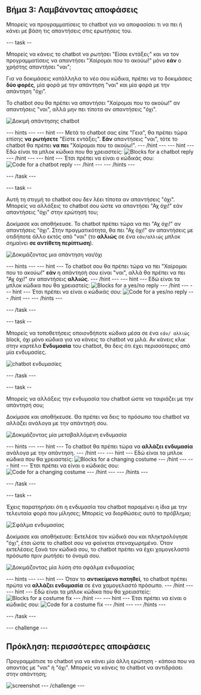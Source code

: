 ## Βήμα 3: Λαμβάνοντας αποφάσεις

Μπορείς να προγραμματίσεις το chatbot για να αποφασίσει τι να πει ή κάνει με βάση τις απαντήσεις στις ερωτήσεις του.

\--- task --

Μπορείς να κάνεις το chatbot να ρωτήσει "Είσαι εντάξει;" και να τον προγραμματίσεις να απαντήσει "Χαίρομαι που το ακούω!" μόνο **εάν** ο χρήστης απαντήσει "ναι";

Για να δοκιμάσεις κατάλληλα το νέο σου κώδικα, πρέπει να το δοκιμάσεις **δύο φορές**, μία φορά με την απάντηση "ναι" και μία φορά με την απάντηση "όχι".

Το chatbot σου θα πρέπει να απαντήσει "Χαίρομαι που το ακούω!" αν απαντήσεις "ναι", αλλά μην πει τίποτα αν απαντήσεις "όχι".

![Δοκιμή απάντησης chatbot](images/chatbot-if-test.png)

\--- hints \--- \--- hint \--- Μετά το chatbot σας είπε "Γεια", θα πρέπει τώρα επίσης **να ρωτήσετε** "Είστε εντάξει;". **Εάν** απαντήσεις "ναι", τότε το chatbot θα πρέπει **να πει** "Χαίρομαι που το ακούω!". \--- /hint \--- \--- hint \--- Εδώ είναι τα μπλοκ κώδικα που θα χρειαστείς: ![Blocks for a chatbot reply](images/chatbot-if-blocks.png) \--- /hint \--- \--- hint \--- Έτσι πρέπει να είναι ο κώδικάς σου: ![Code for a chatbot reply](images/chatbot-if-code.png) \--- /hint \--- \--- /hints \---

\--- /task \---

\--- task --

Αυτή τη στιγμή το chatbot σου δεν λέει τίποτα αν απαντήσεις "όχι". Μπορείς να αλλάξεις το chatbot σου ώστε να απαντήσει "Αχ όχι!" εάν απαντήσεις "όχι" στην ερώτησή του;

Δοκίμασε και αποθήκευσε. Το chatbot πρέπει τώρα να πει "Αχ όχι!" αν απαντήσεις "όχι". Στην πραγματικότητα, θα πει "Αχ όχι!" αν απαντήσεις με οτιδήποτε άλλο εκτός από "ναι" (το **αλλιώς** σε ένα `εάν/αλλιώς` μπλοκ σημαίνει **σε αντίθετη περίπτωση**).

![Δοκιμάζοντας μια απάντηση ναι/όχι](images/chatbot-if-else-test.png)

\--- hints \--- \--- hint \--- Το chatbot σου θα πρέπει τώρα να πει "Χαίρομαι που το ακούω!" **εάν** η απάντησή σου είναι "ναι", αλλά θα πρέπει να πει "Αχ όχι!" αν απαντήσεις **αλλιώς**. \--- /hint \--- \--- hint \--- Εδώ είναι τα μπλοκ κώδικα που θα χρειαστείς: ![Blocks for a yes/no reply](images/chatbot-if-else-blocks.png) \--- /hint \--- \--- hint \--- Έτσι πρέπει να είναι ο κώδικάς σου: ![Code for a yes/no reply](images/chatbot-if-else-code.png) \--- /hint \--- \--- /hints \---

\--- /task \---

\--- task --

Μπορείς να τοποθετήσεις οποιονδήποτε κώδικα μέσα σε ένα `εάν/ αλλιώς` block, όχι μόνο κώδικα για να κάνεις το chatbot να μιλά. Αν κάνεις κλικ στην καρτέλα **Ενδυμασία** του chatbot, θα δεις ότι έχει περισσότερες από μία ενδυμασίες.

![chatbot ενδυμασίες](images/chatbot-costume-view.png)

\--- /task \---

\--- task --

Μπορείς να αλλάξεις την ενδυμασία του chatbot ώστε να ταιριάζει με την απάντησή σου;

Δοκίμασε και αποθήκευσε. Θα πρέπει να δεις το πρόσωπο του chatbot να αλλάζει ανάλογα με την απάντησή σου.

![Δοκιμάζοντας μία μεταβαλλόμενη ενδυμασία](images/chatbot-costume-test.png)

\--- hints \--- \--- hint \--- Το chatbot θα πρέπει τώρα να **αλλάζει ενδυμασία** ανάλογα με την απάντηση. \--- /hint \--- \--- hint \--- Εδώ είναι τα μπλοκ κώδικα που θα χρειαστείς: ![Blocks for a changing costume](images/chatbot-costume-blocks.png) \--- /hint \--- \--- hint \--- Έτσι πρέπει να είναι ο κώδικάς σου: ![Code for a changing costume](images/chatbot-costume-code.png) \--- /hint \--- \--- /hints \---

\--- /task \---

\--- task --

Έχεις παρατηρήσει ότι η ενδυμασία του chatbot παραμένει η ίδια με την τελευταία φορά που μίλησες; Μπορείς να διορθώσεις αυτό το πρόβλημα;

![Σφάλμα ενδυμασίας](images/chatbot-costume-bug-test.png)

Δοκίμασε και αποθήκευσε: Εκτελέσε τον κώδικά σου και πληκτρολόγησε "όχι", έτσι ώστε το chatbot σου να φαίνεται στεναχωρημένο. Όταν εκτελέσεις ξανά τον κώδικά σου, το chatbot πρέπει να έχει χαμογελαστό πρόσωπο πριν ρωτήσει το όνομά σου.

![Δοκιμάζοντας μία λύση στο σφάλμα ενδυμασίας](images/chatbot-costume-fix-test.png)

\--- hints \--- \--- hint \--- Όταν το **αντικείμενο πατηθεί**, το chatbot πρέπει πρώτα να **αλλάζει ενδυμασία** σε ένα χαμογελαστό πρόσωπο. \--- /hint \--- \--- hint \--- Εδώ είναι τα μπλοκ κώδικα που θα χρειαστείς: ![Blocks for a costume fix](images/chatbot-costume-fix-blocks.png) \--- /hint \--- \--- hint \--- Έτσι πρέπει να είναι ο κώδικάς σου: ![Code for a costume fix](images/chatbot-costume-fix-code.png) \--- /hint \--- \--- /hints \---

\--- /task \---

\--- challenge \---

## Πρόκληση: περισσότερες αποφάσεις

Προγραμμάτισε το chatbot για να κάνει μία άλλη ερώτηση - κάποια που να απαντάς με "ναι" ή "όχι". Μπορείς να κάνεις το chatbot να αντιδράσει στην απάντηση;

![screenshot](images/chatbot-joke.png) \--- /challenge \---